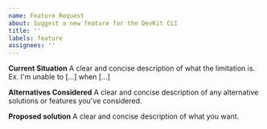 ```yaml
---
name: Feature Request
about: Suggest a new feature for the DevKit CLI
title: ''
labels: feature
assignees: ''
---
```


**Current Situation**
A clear and concise description of what the limitation is. Ex. I'm unable to [...] when [...]

**Alternatives Considered**
A clear and concise description of any alternative solutions or features you've considered.

**Proposed solution**
A clear and concise description of what you want.
